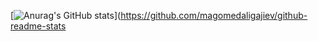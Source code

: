 [![Anurag's GitHub stats](https://github-readme-stats.vercel.app/api?username=magomedaligajiev)](https://github.com/magomedaligajiev/github-readme-stats
